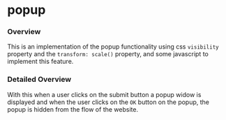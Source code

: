 # popup

### Overview
This is an implementation of the popup functionality using css `visibility` property and the `transform: scale()` property, and some javascript to implement this feature.

### Detailed Overview
With this when a user clicks on the submit button a popup widow is displayed and when the user clicks on the `OK` button on the popup, the popup is hidden from the flow of the website.
